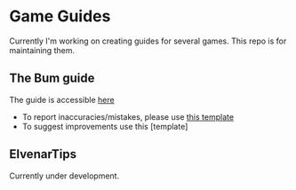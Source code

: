 # Game Guides
Currently I'm working on creating guides for several games. This repo is for maintaining them.

## The Bum guide
The guide is accessible [here](https://thebumguide.netlify.app)
- To report inaccuracies/mistakes, please use [this template](https://github.com/SindarS/GameGuides/issues/new?assignees=SindarS&labels=bug&projects=&template=error-report.md&title=)
- To suggest improvements use this [template]

## ElvenarTips
Currently under development.
